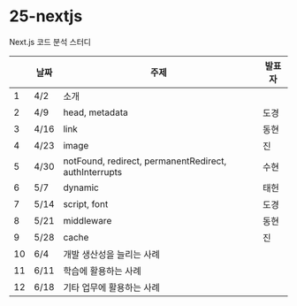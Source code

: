# 25-nextjs
Next.js 코드 분석 스터디

|  | 날짜  | 주제        | 발표자 |
|--|------|------------|------|
| 1|  4/2 | 소개         |      |
| 2|  4/9 | head, metadata | 도경 |
| 3| 4/16 | link       | 동현 |
| 4| 4/23 | image      | 진 |
| 5| 4/30 | notFound, redirect, permanentRedirect, authInterrupts | 수현 |
| 6|  5/7 | dynamic    | 태헌 |
| 7| 5/14 | script, font | 도경 |
| 8| 5/21 | middleware | 동현 |
| 9| 5/28 | cache      | 진 |
|10| 6/4  | 개발 생산성을 늘리는 사례 |  |
|11| 6/11 | 학습에 활용하는 사례 |  |
|12| 6/18 | 기타 업무에 활용하는 사례 |  |
